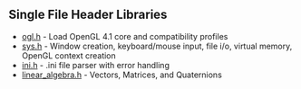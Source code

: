 ## Single File Header Libraries
* [ogl.h](ogl.h) - Load OpenGL 4.1 core and compatibility profiles
* [sys.h](sys.h) - Window creation, keyboard/mouse input, file i/o, virtual memory, OpenGL context creation
* [ini.h](ini.h) - .ini file parser with error handling
* [linear\_algebra.h](linear_algebra.h) - Vectors, Matrices, and Quaternions
